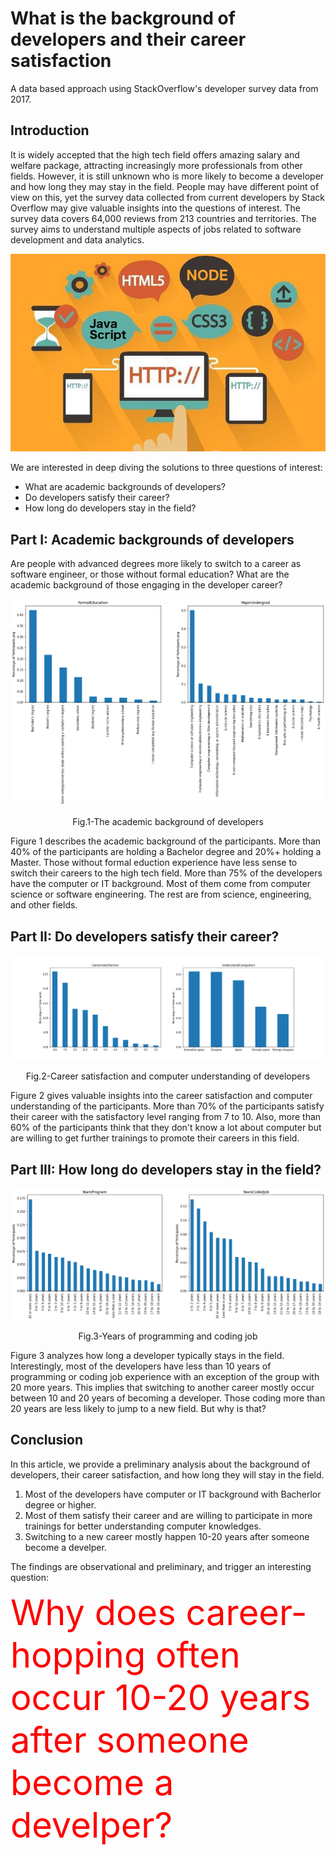 # What is the background of developers and their career satisfaction
A data based approach using StackOverflow's developer survey data from 2017.

## Introduction
It is widely accepted that the high tech field offers amazing salary and welfare package, attracting increasingly more professionals from other fields. However, it is still unknown who is more likely to become a developer and how long they may stay in the field. People may have different point of view on this, yet the survey data collected from current developers by Stack Overflow may give valuable insights into the questions of interest. The survey data covers 64,000 reviews from 213 countries and territories. The survey aims to understand multiple aspects of jobs related to software development and data analytics. 

![Figure](developercareer.jpeg)

We are interested in deep diving the solutions to three questions of interest:

* What are academic backgrounds of developers?
* Do developers satisfy their career?
* How long do developers stay in the field?

## Part I: Academic backgrounds of developers

Are people with advanced degrees more likely to switch to a career as software engineer, or those without formal education? What are the academic background of those engaging in the developer career? 

![Figure 1](background1.png)<p align = "center">
Fig.1-The academic background of developers</p> 
Figure 1 describes the academic background of the participants. More than 40% of the participants are holding a Bachelor degree and 20%+ holding a Master. Those without formal eduction experience have less sense to switch their careers to the high tech field. More than 75% of the developers have the computer or IT background. Most of them come from computer science or software engineering. The rest are from science, engineering, and other fields. 

## Part II: Do developers satisfy their career?
![Figure 2](background2.png)<p align = "center">
Fig.2-Career satisfaction and computer understanding of developers</p> 
Figure 2 gives valuable insights into the career satisfaction and computer understanding of the participants. More than 70% of the participants satisfy their career with the satisfactory level ranging from 7 to 10. Also, more than 60% of the participants think that they don't know a lot about computer but are willing to get further trainings to promote their careers in this field. 

## Part III: How long do developers stay in the field?
![Figure 3](yearsprogram.png)<p align = "center">
Fig.3-Years of programming and coding job</p> 
Figure 3 analyzes how long a developer typically stays in the field. Interestingly, most of the developers have less than 10 years of programming or coding job experience with an exception of the group with 20 more years. This implies that switching to another career mostly occur between 10 and 20 years of becoming a developer. Those coding more than 20 years are less likely to jump to a new field. But why is that? 

## Conclusion
In this article, we provide a preliminary analysis about the background of developers, their career satisfaction, and how long they will stay in the field. 
1. Most of the developers have computer or IT background with Bacherlor degree or higher. 
2. Most of them satisfy their career and are willing to participate in more trainings for better understanding computer knowledges.
3. Switching to a new career mostly happen 10-20 years after someone become a develper.

The findings are observational and preliminary, and trigger an interesting question: 

<span style="color:red; font-size:4em;">Why does career-hopping often occur 10-20 years after someone become a develper?</span>